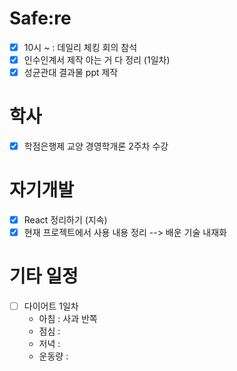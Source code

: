 # Safe:re

- [x] 10시 ~ : 데일리 체킹 회의 참석
- [x] 인수인계서 제작 아는 거 다 정리 (1일차)
- [x] 성균관대 결과물 ppt 제작

# 학사

- [X] 학점은행제 교양 경영학개론 2주차 수강

# 자기개발

- [x] React 정리하기 (지속)
- [x] 현재 프로젝트에서 사용 내용 정리
  --> 배운 기술 내재화 
  
# 기타 일정

- [ ] 다이어트 1일차
  - 아침 : 사과 반쪽
  - 점심 :
  - 저녁 :
  - 운동량 : 
